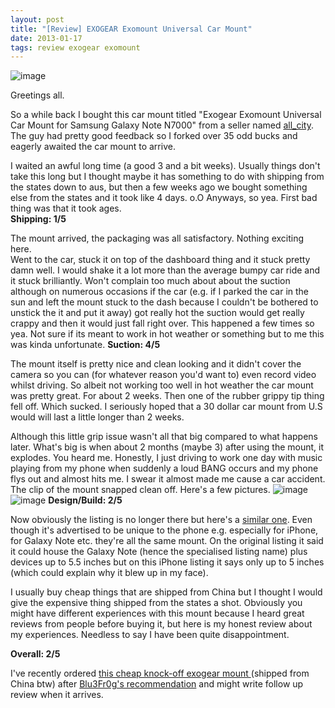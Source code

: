 ```yaml
---
layout: post
title: "[Review] EXOGEAR Exomount Universal Car Mount"
date: 2013-01-17
tags: review exogear exomount
---
```


![image](http://i.imgur.com/AJQOi.jpg)

Greetings all.

So a while back I bought this car mount titled "Exogear Exomount Universal Car Mount for Samsung Galaxy Note N7000" from a seller named [all_city](http://myworld.ebay.com.au/all_city/&_trksid=p3984.m1439.l2754). The guy had pretty good feedback so I forked over 35 odd bucks and eagerly awaited the car mount to arrive.

I waited an awful long time (a good 3 and a bit weeks). Usually things don't take this long but I thought maybe it has something to do with shipping from the states down to aus, but then a few weeks ago we bought something else from the states and it took like 4 days. o.O Anyways, so yea. First bad thing was that it took ages.  
**Shipping: 1/5**

The mount arrived, the packaging was all satisfactory. Nothing exciting here.  
Went to the car, stuck it on top of the dashboard thing and it stuck pretty damn well. I would shake it a lot more than the average bumpy car ride and it stuck brilliantly.
Won't complain too much about about the suction although on numerous occasions if the car (e.g. if I parked the car in the sun and left the mount stuck to the dash because I couldn't be bothered to unstick the it and put it away) got really hot the suction would get really crappy and then it would just fall right over. This happened a few times so yea. 
Not sure if its meant to work in hot weather or something but to me this was kinda unfortunate.
**Suction: 4/5**

The mount itself is pretty nice and clean looking and it didn't cover the camera so you can (for whatever reason you'd want to) even record video whilst driving. So albeit not working too well in hot weather the car mount was pretty great.
For about 2 weeks.
Then one of the rubber grippy tip thing fell off.
Which sucked. I seriously hoped that a 30 dollar car mount from U.S would will last a little longer than 2 weeks.

Although this little grip issue wasn't all that big compared to what happens later.
What's big is when about 2 months (maybe 3) after using the mount, it explodes.
You heard me.
Honestly, I just driving to work one day with music playing from my phone when suddenly a loud BANG occurs and my phone flys out and almost hits me. I swear it almost made me cause a car accident.
The clip of the mount snapped clean off.
Here's a few pictures.
![image](http://i.imgur.com/GLQD6.jpg)
![image](http://i.imgur.com/DlVsB.jpg)
**Design/Build: 2/5**

Now obviously the listing is no longer there but here's a [similar one](http://www.ebay.com.au/itm/Exogear-Exomount-Universal-Suction-Car-Mount-for-iPhone-4-4S-GPS-up-to-5-inch-/380439421214).
Even though it's advertised to be unique to the phone e.g. especially for iPhone, for Galaxy Note etc. they're all the same mount.
On the original listing it said it could house the Galaxy Note (hence the specialised listing name) plus devices up to 5.5 inches but on this iPhone listing it says only up to 5 inches (which could explain why it blew up in my face).

I usually buy cheap things that are shipped from China but I thought I would give the expensive thing shipped from the states a shot.
Obviously you might have different experiences with this mount because I heard great reviews from people before buying it, but here is my honest review about my experiences.
Needless to say I have been quite disappointment.

**Overall: 2/5**

I've recently ordered [this cheap knock-off exogear mount ](http://www.ebay.com.au/itm/Universal-Clip-on-Car-Windshield-Mount-Holder-For-Nokia-N8-N9-Lumia-800-900-/130735779053) (shipped from China btw) after [Blu3Fr0g's recommendation](http://forum.xda-developers.com/showthread.php?t=2017466) and might write follow up review when it arrives.

